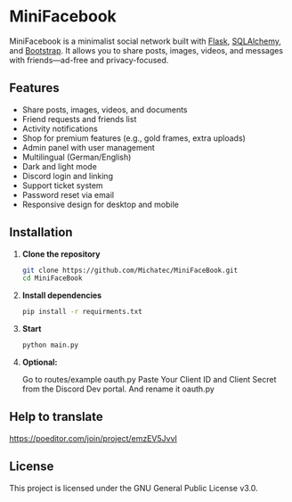 # MiniFacebook

MiniFacebook is a minimalist social network built with [Flask](https://flask.palletsprojects.com/), [SQLAlchemy](https://www.sqlalchemy.org/), and [Bootstrap](https://getbootstrap.com/). It allows you to share posts, images, videos, and messages with friends—ad-free and privacy-focused.

## Features

- Share posts, images, videos, and documents
- Friend requests and friends list
- Activity notifications
- Shop for premium features (e.g., gold frames, extra uploads)
- Admin panel with user management
- Multilingual (German/English)
- Dark and light mode
- Discord login and linking
- Support ticket system
- Password reset via email
- Responsive design for desktop and mobile

## Installation

1. **Clone the repository**

   ```sh
   git clone https://github.com/Michatec/MiniFaceBook.git
   cd MiniFaceBook
   ```

2. **Install dependencies**

    ```sh
    pip install -r requirments.txt
    ```

3. **Start**

    ```sh
    python main.py
    ```
4. **Optional:**

   Go to routes/example oauth.py
   Paste Your Client ID and Client Secret from the Discord Dev portal.
   And rename it oauth.py

## Help to translate

<https://poeditor.com/join/project/emzEV5JvvI>

## License

This project is licensed under the GNU General Public License v3.0.
